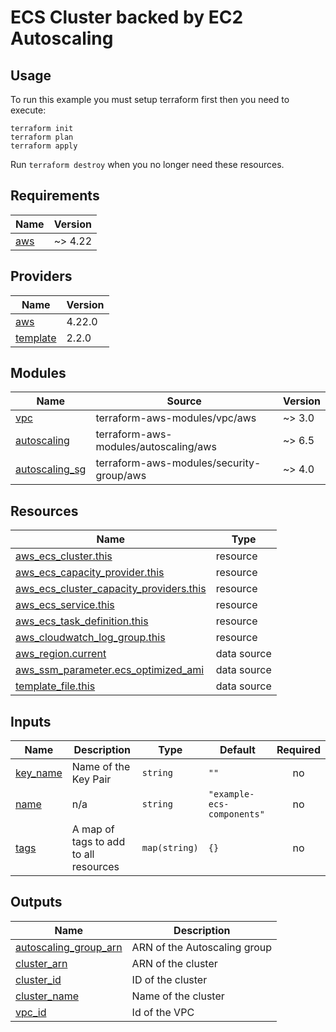 # ECS Cluster backed by EC2 Autoscaling

## Usage
To run this example you must setup terraform first then you need to execute:
```
terraform init
terraform plan
terraform apply
```
Run `terraform destroy` when you no longer need these resources.

<!-- BEGIN_TF_DOCS -->
## Requirements

| Name | Version |
|------|---------|
| <a name="requirement_aws"></a> [aws](#requirement\_aws) | ~> 4.22 |

## Providers

| Name | Version |
|------|---------|
| <a name="provider_aws"></a> [aws](#provider\_aws) | 4.22.0 |
| <a name="provider_template"></a> [template](#provider\_template) | 2.2.0 |

## Modules

| Name | Source | Version |
|------|--------|---------|
| <a name="module_vpc"></a> [vpc](#module\_vpc) | terraform-aws-modules/vpc/aws | ~> 3.0 |
| <a name="module_autoscaling"></a> [autoscaling](#module\_autoscaling) | terraform-aws-modules/autoscaling/aws | ~> 6.5 |
| <a name="module_autoscaling_sg"></a> [autoscaling\_sg](#module\_autoscaling\_sg) | terraform-aws-modules/security-group/aws | ~> 4.0 |

## Resources

| Name | Type |
|------|------|
| [aws_ecs_cluster.this](https://registry.terraform.io/providers/hashicorp/aws/latest/docs/resources/ecs_cluster) | resource |
| [aws_ecs_capacity_provider.this](https://registry.terraform.io/providers/hashicorp/aws/latest/docs/resources/ecs_capacity_provider) | resource |
| [aws_ecs_cluster_capacity_providers.this](https://registry.terraform.io/providers/hashicorp/aws/latest/docs/resources/ecs_cluster_capacity_providers) | resource |
| [aws_ecs_service.this](https://registry.terraform.io/providers/hashicorp/aws/latest/docs/resources/ecs_service) | resource |
| [aws_ecs_task_definition.this](https://registry.terraform.io/providers/hashicorp/aws/latest/docs/resources/ecs_task_definition) | resource |
| [aws_cloudwatch_log_group.this](https://registry.terraform.io/providers/hashicorp/aws/latest/docs/resources/cloudwatch_log_group) | resource |
| [aws_region.current](https://registry.terraform.io/providers/hashicorp/aws/latest/docs/data-sources/region) | data source |
| [aws_ssm_parameter.ecs_optimized_ami](https://registry.terraform.io/providers/hashicorp/aws/latest/docs/data-sources/ssm_parameter) | data source |
| [template_file.this](https://registry.terraform.io/providers/hashicorp/template/latest/docs/data-sources/file) | data source |

## Inputs

| Name | Description | Type | Default | Required |
|------|-------------|------|---------|:--------:|
| <a name="input_key_name"></a> [key\_name](#input\_key\_name) | Name of the Key Pair | `string` | `""` | no |
| <a name="input_name"></a> [name](#input\_name) | n/a | `string` | `"example-ecs-components"` | no |
| <a name="input_tags"></a> [tags](#input\_tags) | A map of tags to add to all resources | `map(string)` | `{}` | no |

## Outputs

| Name | Description |
|------|-------------|
| <a name="output_autoscaling_group_arn"></a> [autoscaling\_group\_arn](#output\_autoscaling\_group\_arn) | ARN of the Autoscaling group |
| <a name="output_cluster_arn"></a> [cluster\_arn](#output\_cluster\_arn) | ARN of the cluster |
| <a name="output_cluster_id"></a> [cluster\_id](#output\_cluster\_id) | ID of the cluster |
| <a name="output_cluster_name"></a> [cluster\_name](#output\_cluster\_name) | Name of the cluster |
| <a name="output_vpc_id"></a> [vpc\_id](#output\_vpc\_id) | Id of the VPC |
<!-- END_TF_DOCS -->

